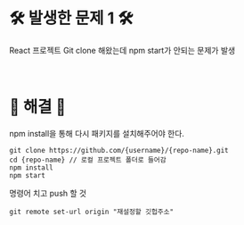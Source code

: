 # 🛠️ 발생한 문제 1 🛠️
React 프로젝트 Git clone 해왔는데 npm start가 안되는 문제가 발생

<br/>

# 🔔 해결 🔔
npm install을 통해 다시 패키지를 설치해주어야 한다. <br/>
```
git clone https://github.com/{username}/{repo-name}.git
cd {repo-name} // 로컬 프로젝트 폴더로 들어감 
npm install
npm start
```
명령어 치고 push 할 것
```
git remote set-url origin "재설정할 깃헙주소"
```
